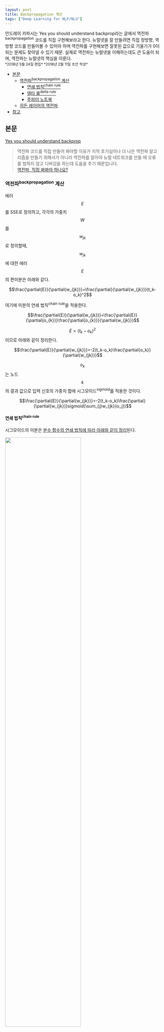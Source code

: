 ```yaml
---
layout: post
title: Backpropagation 계산
tags: ["Deep Learning for NLP/NLU"]
---
```


<div class="message">
안드레이 카파시는 Yes you should understand backprop라는 글에서 역전파<sup>backpropagation</sup> 코드를 직접 구현해보라고 한다. 뉴럴넷을 잘 만들려면 직접 정방향, 역방향 코드를 만들어볼 수 있어야 하며 역전파를 구현해보면 잘못된 값으로 기울기가 0이 되는 문제도 찾아낼 수 있기 때문. 실제로 역전파는 뉴럴넷을 이해하는데도 큰 도움이 되며, 역전파는 뉴럴넷의 핵심을 이룬다.
</div>

<small>
*2018년 5월 24일 편집*  
*2018년 2월 11일 초안 작성*
</small>

<!-- TOC -->

- [본문](#본문)
    - [역전파<sup>backpropagation</sup> 계산](#역전파backpropagation-계산)
        - [연쇄 법칙<sup>chain rule</sup>](#연쇄-법칙chain-rule)
        - [델타 룰<sup>delta rule</sup>](#델타-룰delta-rule)
        - [주피터 노트북](#주피터-노트북)
    - [히든 레이어의 역전파](#히든-레이어의-역전파)
- [참고](#참고)

<!-- /TOC -->

## 본문
[Yes you should understand backprop](https://medium.com/@karpathy/yes-you-should-understand-backprop-e2f06eab496b)

> 역전파 코드를 직접 만들어 봐야할 이유가 지적 호기심이나 더 나은 역전파 알고리즘을 만들기 위해서가 아니라 역전파를 알아야 뉴럴 네트워크를 만들 때 오류를 범하지 않고 디버깅을 하는데 도움을 주기 때문입니다.  
[역전파, 직접 짜봐야 하나요?](https://tensorflow.blog/2016/12/27/%EC%97%AD%EC%A0%84%ED%8C%8C-%EC%A7%81%EC%A0%91-%EC%A7%9C%EB%B4%90%EC%95%BC-%ED%95%98%EB%82%98%EC%9A%94/)

### 역전파<sup>backpropagation</sup> 계산
에러 $$E$$를 SSE로 정의하고, 각각의 가중치 $$W$$를 $$w_{jk}$$로 정의할때, $$w_{jk}$$에 대한 에러 $$E$$의 편미분은 아래와 같다.

$$\frac{\partial{E}}{\partial{w_{jk}}}=\frac{\partial}{\partial{w_{jk}}}(t_k-o_k)^2$$

여기에 미분의 연쇄 법칙<sup>chain rule</sup>을 적용한다.

$$\frac{\partial{E}}{\partial{w_{jk}}}=\frac{\partial{E}}{\partial{o_{k}}}\frac{\partial{o_{k}}}{\partial{w_{jk}}}$$

$$E=(t_k-o_k)^2$$이므로 아래와 같이 정리한다.

$$\frac{\partial{E}}{\partial{w_{jk}}}=-2(t_k-o_k)\frac{\partial{o_k}}{\partial{w_{jk}}}$$

$$o_k$$는 노드 $$k$$의 결과 값으로 입력 신호의 가중치 합에 시그모이드<sup>sigmoid</sup>를 적용한 것이다.

$$\frac{\partial{E}}{\partial{w_{jk}}}=-2(t_k-o_k)\frac{\partial}{\partial{w_{jk}}}sigmoid(\sum_{j}w_{jk}{o_j})$$

#### 연쇄 법칙<sup>chain rule</sup>
시그모이드의 미분은 [분수 함수의 연쇄 법칙에 따라 아래와 같이 정리](https://math.stackexchange.com/a/78578)된다.

<img src="https://user-images.githubusercontent.com/1250095/36069975-9b1ff30a-0f35-11e8-8490-c139370d1ef8.png" width="70%" />

이를 $$\sigma^\prime(x)$$로 정리하면 아래와 같이 깔끔하게 정리된다.

$$\frac{\partial}{\partial{x}}sigmoid(x)=sigmoid(x)(1-sigmoid(x))$$

시그모이드의 미분 결과는 매우 직관적이며, 이 점이 활성화 함수로 인기 있는 이유 중 하나 이기도 하다. 이제 이를 적용하면 식은 아래와 같다.

$$\frac{\partial{E}}{\partial{w_{jk}}}=-2(t_k-o_k){sigmoid(\sum_{j}w_{jk}{o_j})}(1-sigmoid(\sum_{j}w_{jk}{o_j}))\frac{\partial}{\partial{w_{jk}}}(\sum_{j}w_{jk}{o_j})$$

미분의 연쇄 법칙에 따라 $$f(g(x))$$를 미분하면 $$f'(g(x))g'(x)$$가 된다. 시그모이드 함수내의 표현식도 한 번 더 미분되어야 하며, 노드 $$j$$의 결과 $$o_j$$는 오직 이와 연결되는 가중치 $$w_{jk}$$에 의해서만 영향을 받으므로 합 기호를 뗄 수 있고, 미분을 취하면 $$o_j$$만 남는다. 

따라서, 아래와 같이 정리된다.

$$\frac{\partial{E}}{\partial{w_{jk}}}=-2(t_k-o_k){sigmoid(\sum_{j}w_{jk}{o_j})}(1-sigmoid(\sum_{j}w_{jk}{o_j})){o_j}$$

상수항 2를 $$\frac{1}{2}$$을 취해 제거한다. 이렇게 미분 계산을 쉽게 하기 위해 일반적으로 SSE에 $$\frac{1}{2}$$를 취한 형태를 에러 함수로 사용한다.

이제 최종 수식은 아래와 같다.

$$\frac{\partial{E}}{\partial{w_{jk}}}=-(t_k-o_k){sigmoid(\sum_{j}w_{jk}}{o_j})(1-sigmoid(\sum_{j}w_{jk}{o_j})){o_j}$$

#### 델타 룰<sup>delta rule</sup>
학습률<sup>learning rate</sup>을 포함한 $$\Delta{w}_{jk}$$의 수식을 단순화한 최종 형태는 아래와 같다. (신경망 첫걸음, 2016) [델타 룰](https://en.wikipedia.org/wiki/Delta_rule)이라 부른다.

<img src="https://2.bp.blogspot.com/-JMU0Mek7a_M/WGlAGVBCg6I/AAAAAAAAAfs/RXrTnOqCfB4VB4LhfNXA400q9ADEVUxeQCLcB/s640/formula_11_cc.png" />

#### 주피터 노트북
[주피터 노트북에서 미분 계산](https://nbviewer.jupyter.org/github/likejazz/jupyter-notebooks/blob/master/data-science/linear-algebra-transpose-differential.ipynb)을 직접 정리했다.

### 히든 레이어의 역전파
히든 레이어의 경우 이전 레이어의 미분을 모두 적용해야 하므로 좀 더 복잡하다. 행렬 연산이 반드시 필요한 이유이기도 한다. 여기서는 행렬의 전치<sup>transpose</sup>로 미분 계산을 진행한다.

<img src="https://user-images.githubusercontent.com/1250095/36224253-6028d4a6-120a-11e8-8e1d-e6f8d8d2c22c.png" width="70%" />

그래디언트 체킹<sup>gradient checking</sup>이 가능하려면 $$\frac{\partial{E}}{\partial{w_1}}$$를 정확히 계산해주어야 하는데, 계산을 간편히 한다는 이유로 생략하면 수치 미분과 해석적 미분 값이 동일하지 않아 검증이 어려운 문제가 있다.

<img src="https://user-images.githubusercontent.com/1250095/36209809-1e8dd246-11e0-11e8-9aaf-ac4fc6e99c75.png" width="70%" />

[역전파 계산을 알기쉽게 정리](https://mattmazur.com/2015/03/17/a-step-by-step-backpropagation-example/)한 글을 보면 $$\delta_o$$를 산출하면서 간단히 정리해버려 마치 미분 없이 그대로 넘기면 되는걸로 혼동하게 되는데, 출력 레이어에 활성화<sup>activation</sup> 함수를 적용 했다면 $$\delta_o$$ 계산시 에러에 대한 출력 레이어 편미분이 필요하므로 활성화, 이 경우 시그모이드 미분이 필요하다. 위 수식에서 $$\frac{\partial{out_o}}{\partial{net_o}}$$ 부분이 활성화에 대한 미분이고 $$\frac{\partial{net_o}}{\partial{out_{h1}}}$$이 각각 가중치 $$w_5$$, $$w_6$$이 된다.

<img src="https://user-images.githubusercontent.com/1250095/36209903-6a45dfee-11e0-11e8-97a7-390df2a85545.jpeg" width="50%" />

무엇보다 직접 계산하면서 값을 맞춰 보면 이해가 쉽다. 연쇄 법칙을 정리해보면 활성화, 여기서는 시그모이드 미분이 필요함을 알 수 있으며, 시그모이드의 미분인 $$sigmoid(net_o)(1 - sigmoid(net_o))$$ 를 $$\partial{E}$$에 포함해야 되며, 기존 에러 편미분과 함께 가중치를 곱해서 이전 레이어로 역전파해야 그래디언트 체킹이 성공하게 된다.

초기에 코드를 구현하면서 누락하여 출력 레이어 활성화의 미분이 적용되지 않았으나 그래도 계산 결과만 다를뿐 비율은 행 별로 동일했으며, 재밌게도 학습 또한 제대로 진행됐다. 논문에서도 실수로 수식을 빠트리는 경우가 많으며, 의도적으로 생략하는 경우도 잦으므로 주의가 필요하다.

## 참고
- 신경망 첫걸음, 2016
- [그래디언트 체킹을 계산한 주피터 노트북](https://nbviewer.jupyter.org/github/likejazz/jupyter-notebooks/blob/master/deep-learning/backpropagation.ipynb)
- [cs231n의 그래디언트 체킹 기준](http://cs231n.github.io/neural-networks-3/#gradcheck)  
계산이 정확한데도 체킹 기준을 맞추지 못한 점은 아쉬운 부분이다.
